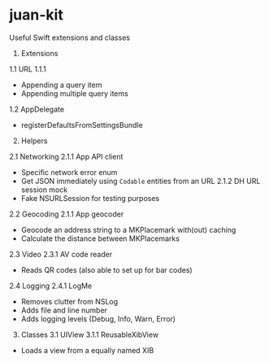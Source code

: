 # juan-kit
Useful Swift extensions and classes

1. Extensions

1.1 URL
1.1.1 
- Appending a query item
- Appending multiple query items

1.2 AppDelegate
- registerDefaultsFromSettingsBundle

2. Helpers

2.1 Networking
2.1.1 App API client
- Specific network error enum
- Get JSON immediately using `Codable`  entities from an URL
2.1.2 DH URL session mock
- Fake NSURLSession for testing purposes

2.2 Geocoding
2.1.1 App geocoder
- Geocode an address string to a MKPlacemark with(out) caching
- Calculate the distance between MKPlacemarks

2.3 Video
2.3.1 AV code reader
- Reads QR codes (also able to set up for bar codes)

2.4 Logging
2.4.1 LogMe
- Removes clutter from NSLog
- Adds file and line number
- Adds logging levels (Debug, Info, Warn, Error)

3. Classes
3.1 UIView
3.1.1 ReusableXibView
- Loads a view from a equally named XIB
